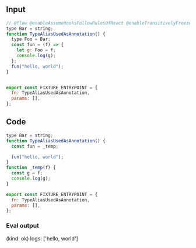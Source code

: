 
## Input

```javascript
// @flow @enableAssumeHooksFollowRulesOfReact @enableTransitivelyFreezeFunctionExpressions
type Bar = string;
function TypeAliasUsedAsAnnotation() {
  type Foo = Bar;
  const fun = (f) => {
    let g: Foo = f;
    console.log(g);
  };
  fun("hello, world");
}


export const FIXTURE_ENTRYPOINT = {
  fn: TypeAliasUsedAsAnnotation,
  params: [],
};
```

## Code

```javascript
type Bar = string;
function TypeAliasUsedAsAnnotation() {
  const fun = _temp;

  fun("hello, world");
}
function _temp(f) {
  const g = f;
  console.log(g);
}

export const FIXTURE_ENTRYPOINT = {
  fn: TypeAliasUsedAsAnnotation,
  params: [],
};

```
      
### Eval output
(kind: ok) 
logs: ['hello, world']